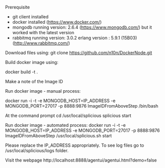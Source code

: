 Prerequisite
  - git client installed
  - docker installed (https://www.docker.com/)
  - mongodb running version: 2.6.4 (https://www.mongodb.com/) but it worked with the latest version
  - rabbitmq running version: 3.0.2 erlang version : 5.9.1 (15B03) (http://www.rabbitmq.com/)

Download files using: git clone https://github.com/n10n/DockerNode.git

Build docker image using: 

  docker build -t .

Make a note of the Image ID
 
Run docker image - manual process: 

  docker run -i -t -e MONGODB_HOST=IP_ADDRESS -e MONGODB_PORT=27017 -p 8888:9876 ImageIDFromAboveStep /bin/bash

  At the command prompt
  cd /usr/local/splicious
  splicious start
  
Run docker image - automated process: 
  docker run -i -t -e MONGODB_HOST=IP_ADDRESS -e MONGODB_PORT=27017 -p 8888:9876 ImageIDFromAboveStep /usr/local/splicious.sh start
  
Please replace the IP_ADDRESS appropriately. To see log files go to /usr/local/splicious/logs folder.

Visit the webpage http://localhost:8888/agentui/agentui.html?demo=false
